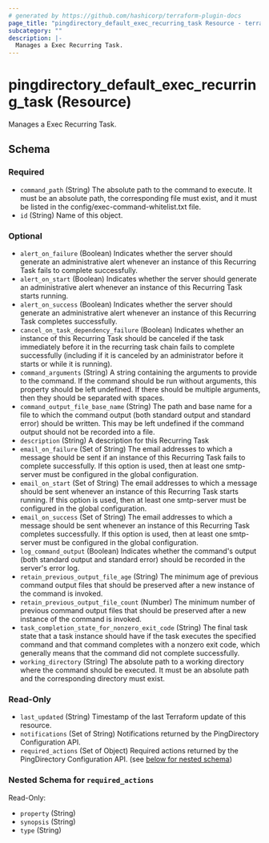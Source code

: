 ```yaml
---
# generated by https://github.com/hashicorp/terraform-plugin-docs
page_title: "pingdirectory_default_exec_recurring_task Resource - terraform-provider-pingdirectory"
subcategory: ""
description: |-
  Manages a Exec Recurring Task.
---
```


# pingdirectory_default_exec_recurring_task (Resource)

Manages a Exec Recurring Task.



<!-- schema generated by tfplugindocs -->
## Schema

### Required

- `command_path` (String) The absolute path to the command to execute. It must be an absolute path, the corresponding file must exist, and it must be listed in the config/exec-command-whitelist.txt file.
- `id` (String) Name of this object.

### Optional

- `alert_on_failure` (Boolean) Indicates whether the server should generate an administrative alert whenever an instance of this Recurring Task fails to complete successfully.
- `alert_on_start` (Boolean) Indicates whether the server should generate an administrative alert whenever an instance of this Recurring Task starts running.
- `alert_on_success` (Boolean) Indicates whether the server should generate an administrative alert whenever an instance of this Recurring Task completes successfully.
- `cancel_on_task_dependency_failure` (Boolean) Indicates whether an instance of this Recurring Task should be canceled if the task immediately before it in the recurring task chain fails to complete successfully (including if it is canceled by an administrator before it starts or while it is running).
- `command_arguments` (String) A string containing the arguments to provide to the command. If the command should be run without arguments, this property should be left undefined. If there should be multiple arguments, then they should be separated with spaces.
- `command_output_file_base_name` (String) The path and base name for a file to which the command output (both standard output and standard error) should be written. This may be left undefined if the command output should not be recorded into a file.
- `description` (String) A description for this Recurring Task
- `email_on_failure` (Set of String) The email addresses to which a message should be sent if an instance of this Recurring Task fails to complete successfully. If this option is used, then at least one smtp-server must be configured in the global configuration.
- `email_on_start` (Set of String) The email addresses to which a message should be sent whenever an instance of this Recurring Task starts running. If this option is used, then at least one smtp-server must be configured in the global configuration.
- `email_on_success` (Set of String) The email addresses to which a message should be sent whenever an instance of this Recurring Task completes successfully. If this option is used, then at least one smtp-server must be configured in the global configuration.
- `log_command_output` (Boolean) Indicates whether the command's output (both standard output and standard error) should be recorded in the server's error log.
- `retain_previous_output_file_age` (String) The minimum age of previous command output files that should be preserved after a new instance of the command is invoked.
- `retain_previous_output_file_count` (Number) The minimum number of previous command output files that should be preserved after a new instance of the command is invoked.
- `task_completion_state_for_nonzero_exit_code` (String) The final task state that a task instance should have if the task executes the specified command and that command completes with a nonzero exit code, which generally means that the command did not complete successfully.
- `working_directory` (String) The absolute path to a working directory where the command should be executed. It must be an absolute path and the corresponding directory must exist.

### Read-Only

- `last_updated` (String) Timestamp of the last Terraform update of this resource.
- `notifications` (Set of String) Notifications returned by the PingDirectory Configuration API.
- `required_actions` (Set of Object) Required actions returned by the PingDirectory Configuration API. (see [below for nested schema](#nestedatt--required_actions))

<a id="nestedatt--required_actions"></a>
### Nested Schema for `required_actions`

Read-Only:

- `property` (String)
- `synopsis` (String)
- `type` (String)


